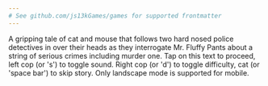 ```yaml
---
# See github.com/js13kGames/games for supported frontmatter
---
```

A gripping tale of cat and mouse that follows two hard nosed police detectives in over their heads as they interrogate Mr. Fluffy Pants about a string of serious crimes including murder one. Tap on this text to proceed, left cop (or 's') to toggle sound. Right cop (or 'd') to toggle difficulty, cat (or 'space bar') to skip story. Only landscape mode is supported for mobile.